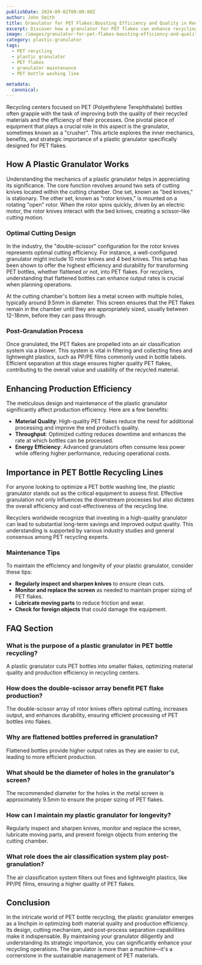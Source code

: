 ```yaml
---
publishDate: 2024-09-02T00:00:00Z
author: John Smith
title: Granulator for PET Flakes:Boosting Efficiency and Quality in Recycling
excerpt: Discover how a granulator for PET flakes can enhance recycling efficiency and material quality. Learn about its mechanics, benefits, and optimal designs.
image: /images/granulator-for-pet-flakes-boosting-efficiency-and-quality-in-recycling.webp
category: plastic-granulator
tags:
  - PET recycling
  - plastic granulator
  - PET flakes
  - granulator maintenance
  - PET bottle washing line

metadata:
  canonical: 
---
```


Recycling centers focused on PET (Polyethylene Terephthalate) bottles often grapple with the task of improving both the quality of their recycled materials and the efficiency of their processes. One pivotal piece of equipment that plays a crucial role in this aspect is the granulator, sometimes known as a "crusher". This article explores the inner mechanics, benefits, and strategic importance of a plastic granulator specifically designed for PET flakes.

## How A Plastic Granulator Works

Understanding the mechanics of a plastic granulator helps in appreciating its significance. The core function revolves around two sets of cutting knives located within the cutting chamber. One set, known as "bed knives," is stationary. The other set, known as "rotor knives," is mounted on a rotating "open" rotor. When the rotor spins quickly, driven by an electric motor, the rotor knives interact with the bed knives, creating a scissor-like cutting motion.

### Optimal Cutting Design

In the industry, the "double-scissor" configuration for the rotor knives represents optimal cutting efficiency. For instance, a well-configured granulator might include 10 rotor knives and 4 bed knives. This setup has been shown to offer the highest efficiency and durability for transforming PET bottles, whether flattened or not, into PET flakes. For recyclers, understanding that flattened bottles can enhance output rates is crucial when planning operations.

At the cutting chamber's bottom lies a metal screen with multiple holes, typically around 9.5mm in diameter. This screen ensures that the PET flakes remain in the chamber until they are appropriately sized, usually between 12-18mm, before they can pass through.

### Post-Granulation Process

Once granulated, the PET flakes are propelled into an air classification system via a blower. This system is vital in filtering and collecting fines and lightweight plastics, such as PP/PE films commonly used in bottle labels. Efficient separation at this stage ensures higher quality PET flakes, contributing to the overall value and usability of the recycled material.

## Enhancing Production Efficiency

The meticulous design and maintenance of the plastic granulator significantly affect production efficiency. Here are a few benefits:

- **Material Quality**: High-quality PET flakes reduce the need for additional processing and improve the end product’s quality.
- **Throughput**: Optimized cutting reduces downtime and enhances the rate at which bottles can be processed.
- **Energy Efficiency**: Advanced granulators often consume less power while offering higher performance, reducing operational costs.

## Importance in PET Bottle Recycling Lines

For anyone looking to optimize a PET bottle washing line, the plastic granulator stands out as the critical equipment to assess first. Effective granulation not only influences the downstream processes but also dictates the overall efficiency and cost-effectiveness of the recycling line.

Recyclers worldwide recognize that investing in a high-quality granulator can lead to substantial long-term savings and improved output quality. This understanding is supported by various industry studies and general consensus among PET recycling experts.

### Maintenance Tips

To maintain the efficiency and longevity of your plastic granulator, consider these tips:

- **Regularly inspect and sharpen knives** to ensure clean cuts.
- **Monitor and replace the screen** as needed to maintain proper sizing of PET flakes.
- **Lubricate moving parts** to reduce friction and wear.
- **Check for foreign objects** that could damage the equipment.

## FAQ Section

### What is the purpose of a plastic granulator in PET bottle recycling?
A plastic granulator cuts PET bottles into smaller flakes, optimizing material quality and production efficiency in recycling centers.

### How does the double-scissor array benefit PET flake production?
The double-scissor array of rotor knives offers optimal cutting, increases output, and enhances durability, ensuring efficient processing of PET bottles into flakes.

### Why are flattened bottles preferred in granulation?
Flattened bottles provide higher output rates as they are easier to cut, leading to more efficient production.

### What should be the diameter of holes in the granulator's screen?
The recommended diameter for the holes in the metal screen is approximately 9.5mm to ensure the proper sizing of PET flakes.

### How can I maintain my plastic granulator for longevity?
Regularly inspect and sharpen knives, monitor and replace the screen, lubricate moving parts, and prevent foreign objects from entering the cutting chamber.

### What role does the air classification system play post-granulation?
The air classification system filters out fines and lightweight plastics, like PP/PE films, ensuring a higher quality of PET flakes.

## Conclusion

In the intricate world of PET bottle recycling, the plastic granulator emerges as a linchpin in optimizing both material quality and production efficiency. Its design, cutting mechanism, and post-process separation capabilities make it indispensable. By maintaining your granulator diligently and understanding its strategic importance, you can significantly enhance your recycling operations. The granulator is more than a machine—it's a cornerstone in the sustainable management of PET materials.

